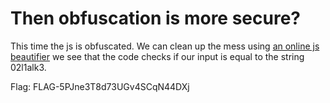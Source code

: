 # Then obfuscation is more secure?

This time the js is obfuscated. We can clean up the mess using [an online js beautifier](https://beautifier.io/) we see that the code checks if our input is equal to the string 02l1alk3.

Flag: FLAG-5PJne3T8d73UGv4SCqN44DXj